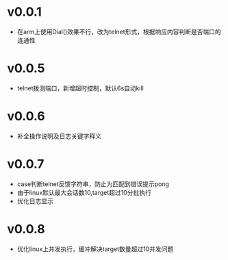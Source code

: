 # v0.0.1
- 在arm上使用Dial()效果不行，改为telnet形式，根据响应内容判断是否端口的连通性

# v0.0.5
- telnet拨测端口，新增超时控制，默认6s自动kill

# v0.0.6
- 补全操作说明及日志关键字释义

# v0.0.7
- case判断telnet反馈字符串，防止为匹配到错误提示pong
- 由于linux默认最大会话数10,target超过10分批执行
- 优化日志显示

# v0.0.8
- 优化linux上并发执行，缓冲解决target数量超过10并发问题
